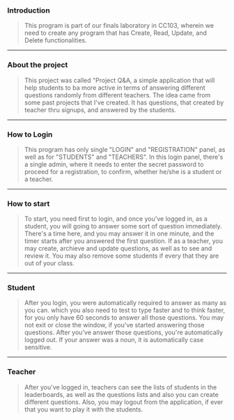 ### Introduction
> This program is part of our finals laboratory in CC103, wherein we need to create any program that has Create, Read, Update, and Delete functionalities.
---
### About the project
> This project was called "Project Q&A, a simple application that will help students to ba more active in terms of answering different questions randomly from different teachers. The idea came from some past projects that I've created. It has questions, that created by teacher thru signups, and answered by the students.
---
### How to Login
> This program has only single "LOGIN" and "REGISTRATION" panel, as well as for "STUDENTS" and "TEACHERS". In this login panel, there's a single admin, where it needs to enter the secret password to proceed for a registration, to confirm, whether he/she is a student or a teacher.
---
### How to start
> To start, you need first to login, and once you've logged in, as a student, you will going to answer some sort of question immediately. There's a time here, and you may answer it in one minute, and the timer starts after you answered the first question. If as a teacher, you may create, archieve and update questions, as well as to see and review it. You may also remove some students if every that they are out of your class.
---
### Student
> After you login, you were automatically required to answer as many as you can. which you also need to test to type faster and to think faster, for you only have 60 seconds to answer all those questions. You may not exit or close the window, if you've started answering those questions. After you've answer those questions, you're automatically logged out. If your answer was a noun, it is automatically case sensitive.
---
### Teacher
> After you've logged in, teachers can see the lists of students in the leaderboards, as well as the questions lists and also you can create different questions. Also, you may logout from the application, if ever that you want to play it with the students.